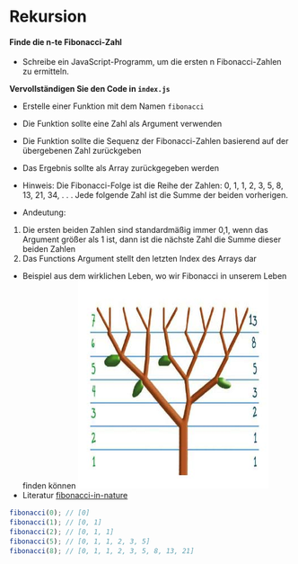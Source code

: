 # Rekursion

#### Finde die n-te Fibonacci-Zahl

- Schreibe ein JavaScript-Programm, um die ersten n Fibonacci-Zahlen zu ermitteln.

**Vervollständigen Sie den Code in `index.js`**

- Erstelle einer Funktion mit dem Namen `fibonacci`
- Die Funktion sollte eine Zahl als Argument verwenden
- Die Funktion sollte die Sequenz der Fibonacci-Zahlen basierend auf der übergebenen Zahl zurückgeben
- Das Ergebnis sollte als Array zurückgegeben werden

- Hinweis: Die Fibonacci-Folge ist die Reihe der Zahlen: 0, 1, 1, 2, 3, 5, 8, 13, 21, 34, . . . Jede folgende Zahl ist die Summe der beiden vorherigen.

- Andeutung:

1. Die ersten beiden Zahlen sind standardmäßig immer 0,1, wenn das Argument größer als 1 ist, dann ist die nächste Zahl die Summe dieser beiden Zahlen
2. Das Functions Argument stellt den letzten Index des Arrays dar

- Beispiel aus dem wirklichen Leben, wo wir Fibonacci in unserem Leben finden können ![Fibonacci Tree](./assets/fibonacci-tree.jpg)
- Literatur [fibonacci-in-nature](https://stemettes.org/zine/articles/fibonacci-in-nature/)

```javascript
fibonacci(0); // [0]
fibonacci(1); // [0, 1]
fibonacci(2); // [0, 1, 1]
fibonacci(5); // [0, 1, 1, 2, 3, 5]
fibonacci(8); // [0, 1, 1, 2, 3, 5, 8, 13, 21]
```
